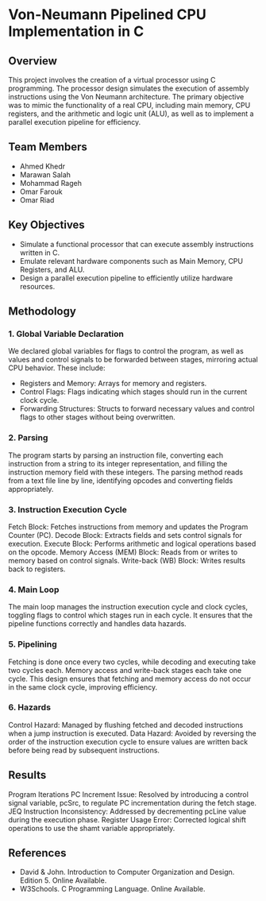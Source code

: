 # Von-Neumann Pipelined CPU Implementation in C

## Overview

This project involves the creation of a virtual processor using C programming. The processor design simulates the execution of assembly instructions using the Von Neumann architecture. The primary objective was to mimic the functionality of a real CPU, including main memory, CPU registers, and the arithmetic and logic unit (ALU), as well as to implement a parallel execution pipeline for efficiency.

## Team Members

- Ahmed Khedr 
- Marawan Salah
- Mohammad Rageh 
- Omar Farouk 
- Omar Riad 

## Key Objectives

- Simulate a functional processor that can execute assembly instructions written in C.
- Emulate relevant hardware components such as Main Memory, CPU Registers, and ALU.
- Design a parallel execution pipeline to efficiently utilize hardware resources.

## Methodology

### 1. Global Variable Declaration
   We declared global variables for flags to control the program, as well as values and control signals to be forwarded between stages, mirroring actual CPU behavior. These include:

- Registers and Memory: Arrays for memory and registers.
- Control Flags: Flags indicating which stages should run in the current clock cycle.
- Forwarding Structures: Structs to forward necessary values and control flags to other stages without being overwritten.
### 2. Parsing
The program starts by parsing an instruction file, converting each instruction from a string to its integer representation, and filling the instruction memory field with these integers. The parsing method reads from a text file line by line, identifying opcodes and converting fields appropriately.

### 3. Instruction Execution Cycle
Fetch Block: Fetches instructions from memory and updates the Program Counter (PC).
Decode Block: Extracts fields and sets control signals for execution.
Execute Block: Performs arithmetic and logical operations based on the opcode.
Memory Access (MEM) Block: Reads from or writes to memory based on control signals.
Write-back (WB) Block: Writes results back to registers.
### 4. Main Loop
The main loop manages the instruction execution cycle and clock cycles, toggling flags to control which stages run in each cycle. It ensures that the pipeline functions correctly and handles data hazards.

### 5. Pipelining
Fetching is done once every two cycles, while decoding and executing take two cycles each. Memory access and write-back stages each take one cycle. This design ensures that fetching and memory access do not occur in the same clock cycle, improving efficiency.

### 6. Hazards
Control Hazard: Managed by flushing fetched and decoded instructions when a jump instruction is executed.
Data Hazard: Avoided by reversing the order of the instruction execution cycle to ensure values are written back before being read by subsequent instructions.

## Results

Program Iterations
PC Increment Issue: Resolved by introducing a control signal variable, pcSrc, to regulate PC incrementation during the fetch stage.
JEQ Instruction Inconsistency: Addressed by decrementing pcLine value during the execution phase.
Register Usage Error: Corrected logical shift operations to use the shamt variable appropriately.

## References

- David & John. Introduction to Computer Organization and Design. Edition 5. Online Available.
- W3Schools. C Programming Language. Online Available.
